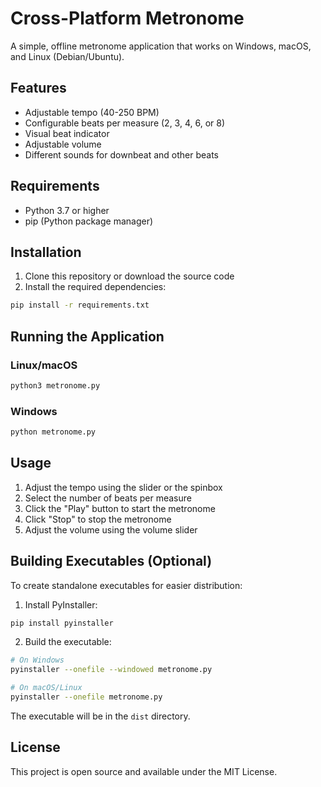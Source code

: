 # Cross-Platform Metronome

A simple, offline metronome application that works on Windows, macOS, and Linux (Debian/Ubuntu).

## Features
- Adjustable tempo (40-250 BPM)
- Configurable beats per measure (2, 3, 4, 6, or 8)
- Visual beat indicator
- Adjustable volume
- Different sounds for downbeat and other beats

## Requirements
- Python 3.7 or higher
- pip (Python package manager)

## Installation

1. Clone this repository or download the source code
2. Install the required dependencies:

```bash
pip install -r requirements.txt
```

## Running the Application

### Linux/macOS
```bash
python3 metronome.py
```

### Windows
```bash
python metronome.py
```

## Usage
1. Adjust the tempo using the slider or the spinbox
2. Select the number of beats per measure
3. Click the "Play" button to start the metronome
4. Click "Stop" to stop the metronome
5. Adjust the volume using the volume slider

## Building Executables (Optional)

To create standalone executables for easier distribution:

1. Install PyInstaller:
```bash
pip install pyinstaller
```

2. Build the executable:
```bash
# On Windows
pyinstaller --onefile --windowed metronome.py

# On macOS/Linux
pyinstaller --onefile metronome.py
```

The executable will be in the `dist` directory.

## License
This project is open source and available under the MIT License.
